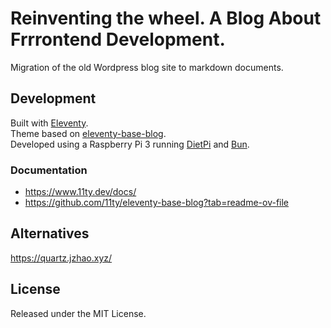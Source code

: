 # Reinventing the wheel. A Blog About Frrrontend Development.

Migration of the old Wordpress blog site to markdown documents.

## Development
Built with [Eleventy](https://www.11ty.dev/).  
Theme based on [eleventy-base-blog](https://github.com/11ty/eleventy-base-blog).  
Developed using a Raspberry Pi 3 running [DietPi](https://dietpi.com/) and [Bun](https://bun.sh/).

### Documentation
+ https://www.11ty.dev/docs/
+ https://github.com/11ty/eleventy-base-blog?tab=readme-ov-file

## Alternatives
https://quartz.jzhao.xyz/

## License
Released under the MIT License.
